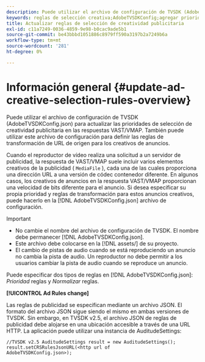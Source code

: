 ```yaml
---
description: Puede utilizar el archivo de configuración de TVSDK (AdobeTVSDKConfig.json) para actualizar las prioridades de selección de creatividad publicitaria en las respuestas VAST/VMAP. También puede utilizar este archivo de configuración para definir las reglas de transformación de URL de origen para los creativos de anuncios.
keywords: reglas de selección creativa;AdobeTVSDKConfig;agregar prioridades creativas;reglas de transformación
title: Actualizar reglas de selección de creatividad publicitaria
exl-id: c11a7249-0036-4859-9e98-b0cac9ade5b1
source-git-commit: be43bbbd1051886c8979ff590a3197b2a7249b6a
workflow-type: tm+mt
source-wordcount: '281'
ht-degree: 0%

---
```


# Información general {#update-ad-creative-selection-rules-overview}

Puede utilizar el archivo de configuración de TVSDK (AdobeTVSDKConfig.json) para actualizar las prioridades de selección de creatividad publicitaria en las respuestas VAST/VMAP. También puede utilizar este archivo de configuración para definir las reglas de transformación de URL de origen para los creativos de anuncios.

Cuando el reproductor de vídeo realiza una solicitud a un servidor de publicidad, la respuesta de VAST/VMAP suele incluir varios elementos creativos de la publicidad ( `MediaFile` ), cada una de las cuales proporciona una dirección URL a una versión de códec contenedor diferente. En algunos casos, los creativos de anuncios en la respuesta VAST/VMAP proporcionan una velocidad de bits diferente para el anuncio. Si desea especificar su propia prioridad y reglas de transformación para estos anuncios creativos, puede hacerlo en la [!DNL AdobeTVSDKConfig.json] archivo de configuración.

>[!IMPORTANT]
>
>* No cambie el nombre del archivo de configuración de TVSDK. El nombre debe permanecer [!DNL AdobeTVSDKConfig.json].
>* Este archivo debe colocarse en la [!DNL assets/] de su proyecto.
>* El cambio de pistas de audio cuando se está reproduciendo un anuncio no cambia la pista de audio. Un reproductor no debe permitir a los usuarios cambiar la pista de audio cuando se reproduce un anuncio.
>


Puede especificar dos tipos de reglas en [!DNL AdobeTVSDKConfig.json]: *Prioridad* reglas y *Normalizar* reglas.

**[!UICONTROL Ad Rules change]**

<!--<a id="section_EDCE7C94156D4A47AA2FBAE9BE0390CE"></a>-->

Las reglas de publicidad se especifican mediante un archivo JSON. El formato del archivo JSON sigue siendo el mismo en ambas versiones de TVSDK. Sin embargo, en TVSDK v2.5, el archivo JSON de reglas de publicidad debe alojarse en una ubicación accesible a través de una URL HTTP. La aplicación puede utilizar una instancia de AuditudeSettings:

```
//TVSDK v2.5 AuditudeSettings result = new AuditudeSettings(); 
result.setCRSRulesJsonURL(<http url of 
AdobeTVSDKConfig.json>);  
```
